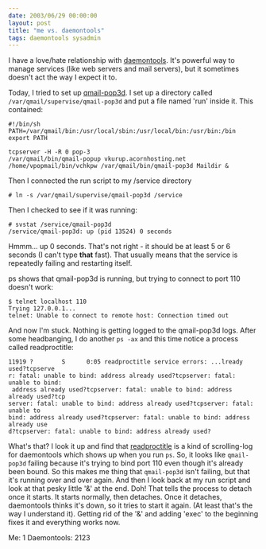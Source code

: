 ```yaml
---
date: 2003/06/29 00:00:00
layout: post
title: "me vs. daemontools"
tags: daemontools sysadmin
---
```


I have a love/hate relationship with [daemontools](http://cr.yp.to/daemontools.html). It's powerful way to manage services (like web servers and mail servers), but it sometimes doesn't act the way I expect it to. 

Today, I tried to set up [qmail-pop3d](http://cr.yp.to/qmail.html). I set up a directory called `/var/qmail/supervise/qmail-pop3d` and put a file named 'run' inside it. This contained:

    #!/bin/sh
    PATH=/var/qmail/bin:/usr/local/sbin:/usr/local/bin:/usr/bin:/bin
    export PATH

    tcpserver -H -R 0 pop-3 
    /var/qmail/bin/qmail-popup vkurup.acornhosting.net 
    /home/vpopmail/bin/vchkpw /var/qmail/bin/qmail-pop3d Maildir &

Then I connected the run script to my /service directory

    # ln -s /var/qmail/supervise/qmail-pop3d /service

Then I checked to see if it was running:

    # svstat /service/qmail-pop3d
    /service/qmail-pop3d: up (pid 13524) 0 seconds

Hmmm... up 0 seconds. That's not right - it should be at least 5 or 6 seconds (I can't type **that** fast). That usually means that the service is repeatedly failing and restarting itself.

ps shows that qmail-pop3d is running, but trying to connect to port 110 doesn't work:

    $ telnet localhost 110
    Trying 127.0.0.1...
    telnet: Unable to connect to remote host: Connection timed out

And now I'm stuck. Nothing is getting logged to the qmail-pop3d logs. After some headbanging, I do another `ps -ax` and this time notice a process called readproctitle:

    11919 ?        S      0:05 readproctitle service errors: ...lready used?tcpserve
    r: fatal: unable to bind: address already used?tcpserver: fatal: unable to bind:
     address already used?tcpserver: fatal: unable to bind: address already used?tcp
    server: fatal: unable to bind: address already used?tcpserver: fatal: unable to 
    bind: address already used?tcpserver: fatal: unable to bind: address already use
    d?tcpserver: fatal: unable to bind: address already used?

What's that? I look it up and find that [readproctitle](http://cr.yp.to/daemontools/readproctitle.html) is a kind of scrolling-log for daemontools which shows up when you run `ps`. So, it looks like `qmail-pop3d` failing because it's trying to bind port 110 even though it's already been bound. So this makes me thing that `qmail-pop3d` isn't failing, but that it's running over and over again. And then I look back at my run script and look at that pesky little '&' at the end. Doh! That tells the process to detach once it starts. It starts normally, then detaches. Once it detaches, daemontools thinks it's down, so it tries to start it again. (At least that's the way I understand it). Getting rid of the '&' and adding 'exec' to the beginning fixes it and everything works now.

Me: 1 Daemontools: 2123

